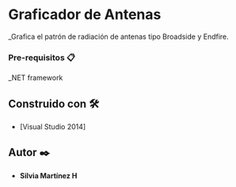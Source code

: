 # Graficador de Antenas 

_Grafica el patrón de radiación de antenas tipo Broadside y Endfire.

### Pre-requisitos 📋

_NET framework

## Construido con 🛠️

* [Visual Studio 2014]

## Autor ✒️

* **Silvia Martínez H** 

